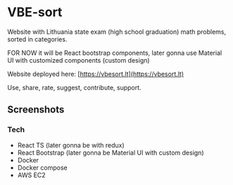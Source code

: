 # VBE-sort
Website with Lithuania state exam (high school graduation) math problems, sorted in categories.

FOR NOW it will be React bootstrap components, later gonna use Material UI with customized components (custom design)

Website deployed here: [https://vbesort.lt](https://vbesort.lt)

Use, share, rate, suggest, contribute, support.

## Screenshots

### Tech
- React TS (later gonna be with redux)
- React Bootstrap (later gonna be Material UI with custom design)
- Docker
- Docker compose
- AWS EC2

